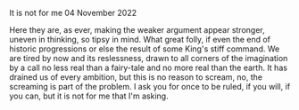 It is not for me
04 November 2022

Here they are, as ever, making the weaker
argument appear stronger, uneven in thinking,
so tipsy in mind. What great folly, if even
the end of historic progressions or else
the result of some King's stiff command.
We are tired by now and its reslessness,
drawn to all corners of the imagination
by a call no less real than a fairy-tale
and no more real than the earth. It has
drained us of every ambition, but this
is no reason to scream, no, the screaming
is part of the problem. I ask you for once
to be ruled, if you will, if you can,
but it is not for me that I'm asking.